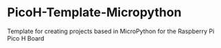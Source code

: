 # PicoH-Template-Micropython
Template for creating projects based in MicroPython for the Raspberry Pi Pico H Board
